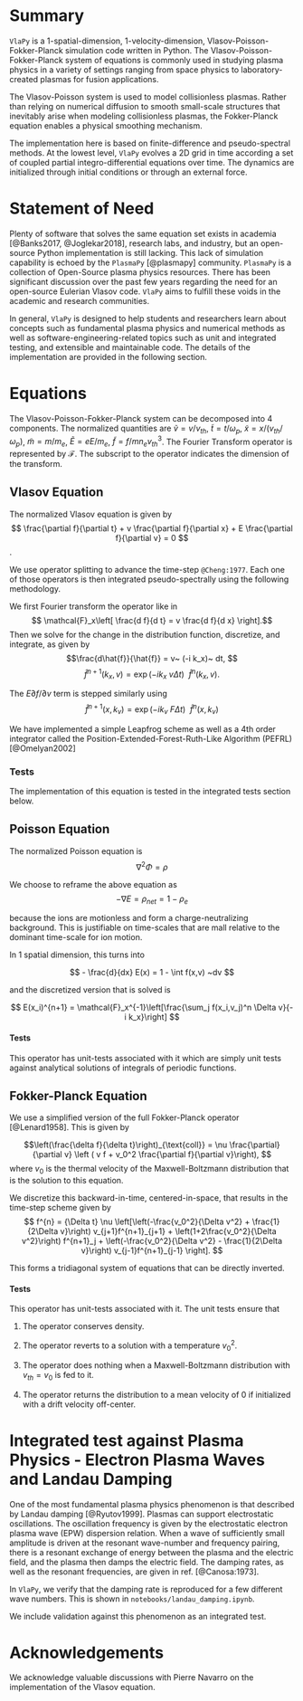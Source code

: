 # Summary
``VlaPy`` is a 1-spatial-dimension, 1-velocity-dimension, Vlasov-Poisson-Fokker-Planck simulation code written in Python.  The Vlasov-Poisson-Fokker-Planck system of equations is commonly used in studying plasma physics in a variety of settings ranging from space physics to laboratory-created plasmas for fusion applications. 

The Vlasov-Poisson system is used to model collisionless plasmas. Rather than relying on numerical diffusion to smooth small-scale structures that inevitably arise when modeling collisionless plasmas, the Fokker-Planck equation enables a physical smoothing mechanism. 

The implementation here is based on finite-difference and pseudo-spectral methods. At the lowest level, ``VlaPy`` evolves a 2D grid in time according a set of coupled partial integro-differential equations over time. The dynamics are initialized through initial conditions or through an external force.


# Statement of Need
Plenty of software that solves the same equation set exists in academia [@Banks2017, @Joglekar2018], research labs, and industry, but an open-source Python implementation is still lacking. This lack of simulation capability is echoed by the ``PlasmaPy`` [@plasmapy] community. ``PlasmaPy`` is a collection of Open-Source plasma physics resources. There has been significant discussion over the past few years regarding the need for an open-source Eulerian Vlasov code. ``VlaPy`` aims to fulfill these voids in the academic and research communities.

In general, ``VlaPy`` is designed to help students and researchers learn about concepts such as fundamental plasma physics and numerical methods as well as software-engineering-related topics such as unit and integrated testing, and extensible and maintainable code. The details of the implementation are provided in the following section. 


# Equations
The Vlasov-Poisson-Fokker-Planck system can be decomposed into 4 components. The normalized quantities are 
$\tilde{v} = v/v_{th}$, $\tilde{t} = t / \omega_p$, $\tilde{x} = x / (v_{th} / \omega_p)$, $\tilde{m} = m / m_e$, $\tilde{E} = e E / m_e$, $\tilde{f} = f / m n_e v_{th}^3$. The Fourier Transform operator is represented by $\mathcal{F}$. The subscript to the operator indicates the dimension of the transform. 


## Vlasov Equation
The normalized Vlasov equation is given by
$$ \frac{\partial f}{\partial t} + v  \frac{\partial f}{\partial x} + E \frac{\partial f}{\partial v} = 0 $$.

We use operator splitting to advance the time-step `@Cheng:1977`. Each one of those operators is then integrated pseudo-spectrally using the following methodology.

We first Fourier transform the operator like in 
$$ \mathcal{F}_x\left[ \frac{d f}{d t} = v \frac{d f}{d x} \right].$$
Then we solve for the change in the distribution function, discretize, and integrate, as given by
$$\frac{d\hat{f}}{\hat{f}} = v~ (-i k_x)~ dt, $$
$$ \hat{f}^{n+1}(k_x, v) = \exp(-i k_x ~ v \Delta t) ~~ \hat{f}^n(k_x, v). $$ 

The $E \partial f/\partial v$ term is stepped similarly using
$$ \hat{f}^{n+1}(x, k_v) = \exp(-i k_v ~ F \Delta t) ~~ \hat{f}^n(x, k_v) $$

We have implemented a simple Leapfrog scheme as well as a 4th order integrator called the 
Position-Extended-Forest-Ruth-Like Algorithm (PEFRL) [@Omelyan2002]

### Tests
The implementation of this equation is tested in the integrated tests section below.

 
## Poisson Equation
The normalized Poisson equation is
$$  \nabla^2 \Phi = \rho $$

We choose to reframe the above equation as
$$ - \nabla E = \rho_{net} = 1 - \rho_e $$ 

because the ions are motionless and form a charge-neutralizing background. This is justifiable on time-scales that are 
mall relative to the dominant time-scale for ion motion.

In 1 spatial dimension, this turns into

$$ - \frac{d}{dx} E(x) = 1 - \int f(x,v) ~dv $$

and the discretized version that is solved is

$$  E(x_i)^{n+1} = \mathcal{F}_x^{-1}\left[\frac{\sum_j f(x_i,v_j)^n \Delta v}{- i k_x}\right] $$


#### Tests
This operator has unit-tests associated with it which are simply unit tests against analytical solutions of integrals of periodic functions.


## Fokker-Planck Equation
We use a simplified version of the full Fokker-Planck operator [@Lenard1958]. This is given by

$$\left(\frac{\delta f}{\delta t}\right)_{\text{coll}} = \nu \frac{\partial}{\partial v} \left ( v f + v_0^2 \frac{\partial f}{\partial v}\right), $$
where $v_0$ is the thermal velocity of the Maxwell-Boltzmann distribution that is the solution to this equation.

We discretize this backward-in-time, centered-in-space, that results in the time-step scheme given by
$$ f^{n} = {\Delta t} \nu \left[\left(-\frac{v_0^2}{\Delta v^2} + \frac{1}{2\Delta v}\right) v_{j+1}f^{n+1}_{j+1} + \left(1+2\frac{v_0^2}{\Delta v^2}\right) f^{n+1}_j + \left(-\frac{v_0^2}{\Delta v^2} - \frac{1}{2\Delta v}\right) v_{j-1}f^{n+1}_{j-1}  \right]. $$ 

This forms a tridiagonal system of equations that can be directly inverted.

#### Tests
This operator has unit-tests associated with it. The unit tests ensure that

1. The operator conserves density.


2. The operator reverts to a solution with a temperature $v_0^2$.


3. The operator does nothing when a Maxwell-Boltzmann distribution with $v_{th} = v_0$ is fed to it.


4. The operator returns the distribution to a mean velocity of 0 if initialized with a drift velocity off-center.


# Integrated test against Plasma Physics - Electron Plasma Waves and Landau Damping
One of the most fundamental plasma physics phenomenon is that described by Landau damping [@Ryutov1999]. Plasmas can support electrostatic oscillations. The oscillation frequency is given by the electrostatic electron plasma wave (EPW) dispersion relation. When a wave of sufficiently small amplitude is driven at the resonant wave-number and frequency pairing, there is a resonant exchange of energy between the plasma and the electric field, and the plasma then damps the electric field. The damping rates, as well as the resonant frequencies, are given in ref. [@Canosa:1973].

In ``VlaPy``, we verify that the damping rate is reproduced for a few different wave numbers. This is shown in `notebooks/landau_damping.ipynb`. 

We include validation against this phenomenon as an integrated test.

# Acknowledgements
We acknowledge valuable discussions with Pierre Navarro on the implementation of the Vlasov equation.
